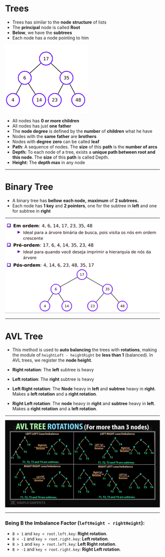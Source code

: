 # Trees

- Trees has similar to the **node** **structure** of lists
- The **principal** node is called **Root**
- **Below**, we have the **subtrees**
- Each node has a node pointing to him

![Tree](examples/tree-example.png)


- All nodes has **0 or more children**
- All nodes has just **one** **father**
- The **node degree** is defined by the **number** of **children** what he have
- Nodes with the **same** **father** are **brothers**
- Nodes with **degree** **zero** can be called **leaf**
- **Path**: A sequence of nodes. The **size** of this **path** is the **number of arcs**
- **Depth:** To each node of a tree, exists a **unique path between root and this node**. The **size** of this **path** is called Depth.
- **Height:** The **depth max** in any node

___

# Binary Tree

- A binary tree has **bellow** **each node,** **maximum** of **2 subtrees.**
- Each node has **1 key** and **2 pointers**, one for the subtree in **left** and one for subtree in **right**

___
    
![Ordering Tree](examples/tree-ordering-example.png)

___

# AVL Tree

- This method is used to **auto balancing** the trees with **rotations**, making the module of `heightLeft - heightRight` be **less than 1** (balanced). In AVL trees, we register the **node height**.

- **Right rotation**: The **left** subtree is heavy
- **Left rotation**: The **right** subtree is heavy
- **Left Right rotation**: The **Node** heavy in **left** and **subtree** heavy in **right**. Makes a **left rotation** and a **right rotation**.
- **Right Left rotation**: The **node** heavy in **right** and **subtree** heavy in **left**. Makes a **right rotation** and a **left rotation**.

___

![Tree Avl Rotations](examples/tree-avl-rotations-example.png)

___

### Being **B** the **Imbalance Factor** (`leftHeight - rightHeight`):

- `B > 1` and `key < root.left.key`: **Right rotation**.
- `B < -1` and `key > root.right.key`: **Left rotation**.
- `B > 1` and `key > root.left.key`: **Left Right rotation**.
- `B > -1` and `key < root.right.key`: **Right Left rotation**.